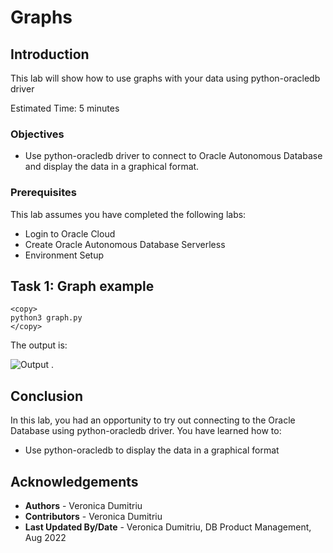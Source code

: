# Graphs

## Introduction

This lab will show how to use graphs with your data using python-oracledb driver

Estimated Time: 5 minutes

### Objectives

* Use python-oracledb driver to connect to Oracle Autonomous Database and display the data in a graphical format.

### Prerequisites

This lab assumes you have completed the following labs:

* Login to Oracle Cloud
* Create Oracle Autonomous Database Serverless
* Environment Setup

## Task 1: Graph example

````
<copy>
python3 graph.py
</copy>
````
The output is:

![Output](./images " " )
.

## Conclusion

In this lab, you had an opportunity to try out connecting to the Oracle Database using python-oracledb driver.
You have learned how to:
* Use python-oracledb to display the data in a graphical format

## Acknowledgements

* **Authors** - Veronica Dumitriu
* **Contributors** - Veronica Dumitriu
* **Last Updated By/Date** - Veronica Dumitriu, DB Product Management, Aug 2022